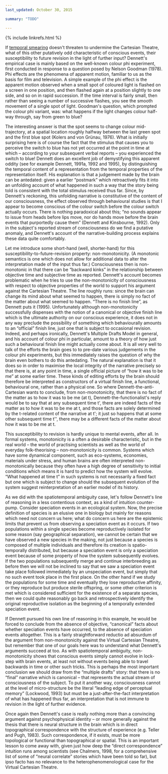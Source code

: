 ```yaml
---
last_updated: October 30, 2015

summary: "TODO"

---
```


{% include linkrefs.html %}

If [temporal smearing](multiple-drafts-dennett-spatio-temporal) doesn't
threaten to undermine the Cartesian Theatre, what of this other
putatively odd characteristic of conscious events, their susceptibility
to future revision in the light of further input? Dennett's empirical
case is mainly based on the well-known colour phi experiment, first
conducted in response to a question posed by Nelson Goodman (1978). Phi
effects are the phenomena of apparent motion, familiar to us as the
basis for film and television. A simple example of the phi effect is the
apparent motion observed when a small spot of coloured light is flashed
on a screen in one position, and then flashed again at a position
slightly to one side, and so on in rapid succession. If the time
interval is fairly small, then rather than seeing a number of successive
flashes, you see the smooth movement of a single spot of light.
Goodman's question, which prompted the colour phi variant, was: what
happens if the light changes colour half-way through, say from green to
blue?

The interesting answer is that the spot seems to change colour
mid-trajectory, at a spatial location roughly halfway between the last
green spot and the first blue spot (Kolers and von Grünau, 1976). What
is initially surprising here is of course the fact that the stimulus
that causes you to perceive the switch to blue has not yet occurred at
the point in time at which – according to your subsequent verbal reports
– you experienced the switch to blue! Dennett does an excellent job of
demystifying this apparent oddity (see for example Dennett, 1991a, 1992
and 1995), by distinguishing the temporal content of a representation
from the temporal properties of the representation itself. His
explanation is that a judgement made by the brain can be antedated:
given a earlier “postmark” which retroactively fits it into an unfolding
account of what happened in such a way that the story being told is
consistent with the total stimulus received thus far. Since, by
Dennett's reckoning, this unfolding narrative is constitutive of the
content of our consciousness, the effect observed through behavioural
studies is that I appear to become conscious of the colour switch before
the colour switch actually occurs. There is nothing paradoxical about
this; “no sounds appear to issue from heads before lips move, nor do
hands move before the brain events that purportedly cause them” (Dennett
and Kinsbourne, 1992). Only in the subject's reported stream of
consciousness do we find a putative anomaly, and Dennett's account of
the narrative-building process explains these data quite comfortably.

Let me introduce some short-hand (well, shorter-hand) for this
susceptibility-to-future-revision property: non-monotonicity. (A
monotonic semantics is one which does not allow for additional data to
alter the interpretation made of the input thus far.) Consciousness then
is non-monotonic in that there can be “backward kinks” in the
relationship between objective time and subjective time as reported.
Dennett's account becomes problematic when he tries to use the
non-monotonicity of consciousness with respect to objective properties
of the world to support his argument against the Cartesian Theatre. The
line roughly runs: since the brain can change its mind about what seemed
to happen, there is simply no fact of the matter about what seemed to
happen. “There is no finish line”, as Dennett puts it (1995).
Unfortunately although non-monotonicity successfully dispenses with the
notion of a canonical or objective finish line which is the ultimate
authority on our conscious experience, it does not in any way preclude
the possibility of something which behaviourally amounts to an
“official” finish line, just one that is subject to occasional revision.
Indeed, and perhaps ironically, Dennett's Multiple Drafts Model in
general, and his account of colour phi in particular, amount to a theory
of how just such a behavioural finish line might actually come about. It
is all very well to talk of the efforts the brain goes to to pre-date
various judgements in the colour phi experiments, but this immediately
raises the question of why the brain even bothers to do this antedating.
The natural explanation is that it does so in order to maximise the
local integrity of the narrative precisely so that there is, at any
point in time, a single official picture of “how it was to be me” at
some earlier time. These kinds of editing efforts by the brain should
therefore be interpreted as constructors of a virtual finish line, a
functional, behavioural one, rather than a physical one. So where
Dennett-the-anti-Cartesian wants to conclude, from non-monotonicity,
that there is no fact of the matter as to how it was to be me (at t),
Dennett-the-functionalist's reply would be to say that at any subsequent
time t', there are indeed facts of the matter as to how it was to be me
at t, and those facts are solely determined by the t-related content of
the narrative at t'; it just so happens that at some other subsequent
time t'', there may be a different facts of the matter about how it was
to be me at t.

This susceptibility to revision is hardly unique to mental events, after
all. In formal systems, monotonicity is a often a desirable
characteristic, but in the real world – the world of practising
scientists as well as the world of everyday folk-theorising –
non-monotonicity is common. Systems which have some dynamical component,
such as eco-systems, economies, materials under stress, and human brains
are often interpreted non-monotonically because they often have a high
degree of sensitivity to initial conditions which means it is hard to
predict how the system will evolve. “What happened at time t” in such
systems is not necessarily a fixed fact but one which is subject to
change should the subsequent evolution of the system suggest
reinterpretation of an earlier model of its history.

As we did with the spatiotemporal ambiguity case, let's follow Dennett's
line of reasoning in a less contentious context, as a kind of intuition
counter-pump. Consider speciation events in an ecological system. Now,
the precise definition of species is an elusive one in biology but
mainly for reasons which need not concern us here; what do concern us
here are the epistemic limits that prevent us from observing a
speciation event as it occurs. If two populations within a single
species become reproductively isolated for some reason (say geographical
separation), we cannot be certain that we have observed a new species in
the making, not just because a species is composed of multiple
individuals and therefore its creation is spatio-temporally distributed,
but because a speciation event is only a speciation event because of
some property of how the system subsequently evolves. If the two
populations subsequently merge and continue interbreeding as before then
we will not be inclined to say that we saw a speciation event take place
followed immediately by an unspeciation event, but simply that no such
event took place in the first place. On the other hand if we study the
populations for some time and eventually they lose reproductive
affinity, or they reproduce but produce sterile offspring, or some other
criterion is met which is considered sufficient for the existence of a
separate species, then we could quite reasonably go back and
retrospectively identify the original reproductive isolation as the
beginning of a temporally extended speciation event.

If Dennett pursued his own line of reasoning in this example, he would
be forced to conclude from the absence of objective, “canonical” facts
about whether speciation events have occurred, to the absence of
speciation events altogether. This is a fairly straightforward reductio
ad absurdum of the argument from non-monotonicity against the Virtual
Cartesian Theatre, but remember that one of our goals here was to
understand what Dennett's arguments succeed at too. As with
spatiotemporal ambiguity, non-monotonicity shows that conscious events
simply cannot evolve in lock-step with brain events, at least not
without events being able to travel backwards in time or other such
tricks. This is perhaps the most important conclusion we should draw
from the “multiple drafts” story: that there is no “final” narrative
which is canonical – that represents the actual stream of consciousness
of the subject. To put it another way, consciousness cannot at the level
of micro-structure be the literal “leading edge of perceptual memory”
(Lockwood, 1993) but must be a just-after-the-fact interpretation of
what has happened thus far, an interpretation that is not immune to
revision in the light of further evidence.

Once again then Dennett's case is really nothing more than a convincing
argument against psychophysical identity – or more generally against the
thesis that there is neural structure in the brain which is in direct
topographical correspondence with the structure of experience (e.g.
Teller and Pugh, 1983). Such correspondence, if it exists, must be more
topological or functional than topographical or spatial. This is an
important lesson to come away with, given just how deep the “direct
correspondence” intuition runs among scientists (see Chalmers, 1998, for
a comprehensive list of some of “neural correlate” stories which have
been told so far), but ipso facto has no relevance to the
heterophenomenological case for the Virtual Cartesian Theatre.
